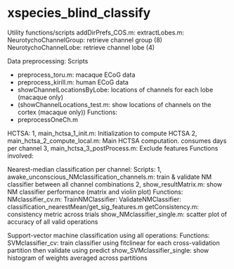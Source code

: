 # xspecies_blind_classify

Utility functions/scripts
addDirPrefs_COS.m: 
extractLobes.m: 
NeurotychoChannelGroup: retrieve channel group (8)
NeurotychoChannelLobe: retrieve channel lobe (4)

Data preprocessing:
Scripts
- preprocess_toru.m: macaque ECoG data
- preprocess_kirill.m: human ECoG data
- showChannelLocationsByLobe: locations of channels for each lobe (macaque only)
- (showChannelLocations_test.m: show locations of channels on the cortex (macaque only))
Functions:
- preprocessOneCh.m

HCTSA:
1, main_hctsa_1_init.m: Initialization to compute HCTSA
2, main_hctsa_2_compute_local.m: Main HCTSA computation. consumes days per channel
3, main_hctsa_3_postProcess.m: Exclude features
Functions involved:

Nearest-median classification per channel:
Scripts:
1, awake_unconscious_NMclassification_channels.m: train & validate NM classifier between all channel combinations
2, show_resultMatrix.m: show NM classifier performance (matrix and violin plot)
Functions:
NMclassifier_cv.m:
TrainNMClassifier:
ValidateNMClassifier: 
classification_nearestMean/get_sig_features.m
getConsistency.m: consistency metric across trials
show_NMclassifier_single.m: scatter plot of accuracy of all valid operations

Support-vector machine classification using all operations:
Functions:
SVMclassifier_cv: train classifier using fitclinear for each cross-validation partition then validate using predict
show_SVMclassifier_single: show histogram of weights averaged across partitions


